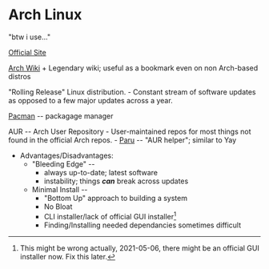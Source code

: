 # Arch Linux
"btw i use..."

[Official Site](https://archlinux.org/)

[Arch Wiki](https://wiki.archlinux.org/)
    + Legendary wiki; useful as a bookmark even on non Arch-based distros

"Rolling Release" Linux distribution. 
    - Constant stream of software updates as opposed to a few major updates across a 
      year.

[Pacman](Pacman.md) -- packagage manager

AUR -- Arch User Repository
    - User-maintained repos for most things not found in the official Arch repos.
    - [Paru](Paru.md) -- "AUR helper"; similar to Yay

* Advantages/Disadvantages:
    * "Bleeding Edge" --
        + always up-to-date; latest software
        - instability; things ***can*** break across updates
    * Minimal Install --
        + "Bottom Up" approach to building a system
        + No Bloat
        - CLI installer/lack of official GUI installer[^1]
        - Finding/Installing needed dependancies sometimes difficult



[^1]: This might be wrong actually, 2021-05-06, there might be an official GUI installer now. Fix this later.
